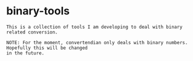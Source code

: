 binary-tools
==========

	This is a collection of tools I am developing to deal with binary related conversion.
	
	NOTE: For the moment, convertendian only deals with binary numbers. Hopefully this will be changed
	in the future.